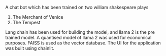 A chat bot which has been trained on two william shakespeare plays
1. The Merchant of Venice
2. The Tempest

 
Lang chain has been used for building the model, and llama 2 is the pre trained model. A quantised model of llama 2 was used for economical purposes.
FAISS is used as the vector database.
The UI for the application was built using chainlit.
